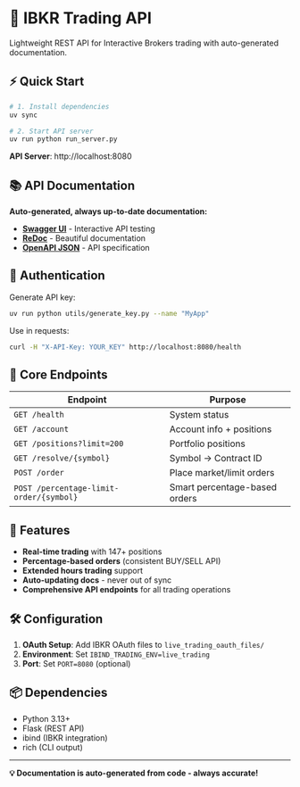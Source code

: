 # 🚀 IBKR Trading API

Lightweight REST API for Interactive Brokers trading with auto-generated documentation.

## ⚡ Quick Start

```bash
# 1. Install dependencies
uv sync

# 2. Start API server
uv run python run_server.py
```

**API Server**: http://localhost:8080

## 📚 API Documentation

**Auto-generated, always up-to-date documentation:**
- **[Swagger UI](http://localhost:8080/docs)** - Interactive API testing
- **[ReDoc](http://localhost:8080/redoc)** - Beautiful documentation
- **[OpenAPI JSON](http://localhost:8080/openapi.json)** - API specification

## 🔑 Authentication

Generate API key:
```bash
uv run python utils/generate_key.py --name "MyApp"
```

Use in requests:
```bash
curl -H "X-API-Key: YOUR_KEY" http://localhost:8080/health
```

## 🎯 Core Endpoints

| Endpoint | Purpose |
|----------|---------|
| `GET /health` | System status |
| `GET /account` | Account info + positions |
| `GET /positions?limit=200` | Portfolio positions |
| `GET /resolve/{symbol}` | Symbol → Contract ID |
| `POST /order` | Place market/limit orders |
| `POST /percentage-limit-order/{symbol}` | Smart percentage-based orders |

## 📱 Features

- **Real-time trading** with 147+ positions
- **Percentage-based orders** (consistent BUY/SELL API)  
- **Extended hours trading** support
- **Auto-updating docs** - never out of sync
- **Comprehensive API endpoints** for all trading operations

## 🛠️ Configuration

1. **OAuth Setup**: Add IBKR OAuth files to `live_trading_oauth_files/`
2. **Environment**: Set `IBIND_TRADING_ENV=live_trading`
3. **Port**: Set `PORT=8080` (optional)

## 📦 Dependencies

- Python 3.13+
- Flask (REST API)
- ibind (IBKR integration)
- rich (CLI output)

---

**💡 Documentation is auto-generated from code - always accurate!**